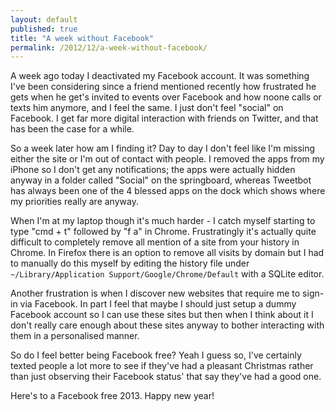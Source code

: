 ```yaml
---
layout: default
published: true
title: "A week without Facebook"
permalink: /2012/12/a-week-without-facebook/
---
```


A week ago today I deactivated my Facebook account. It was something I've been considering since a friend mentioned recently how frustrated he gets when he get's invited to events over Facebook and how noone calls or texts him anymore, and I feel the same. I just don't feel "social" on Facebook. I get far more digital interaction with friends on Twitter, and that has been the case for a while.

So a week later how am I finding it? Day to day I don't feel like I'm missing either the site or I'm out of contact with people. I removed the apps from my iPhone so I don't get any notifications; the apps were actually hidden anyway in a folder called "Social" on the springboard, whereas Tweetbot has always been one of the 4 blessed apps on the dock which shows where my priorities really are anyway.

When I'm at my laptop though it's much harder - I catch myself starting to type "cmd + t" followed by "f a" in Chrome. Frustratingly it's actually quite difficult to completely remove all mention of a site from your history in Chrome. In Firefox there is an option to remove all visits by domain but I had to manually do this myself by editing the history file under `~/Library/Application Support/Google/Chrome/Default` with a SQLite editor.

Another frustration is when I discover new websites that require me to sign-in via Facebook. In part I feel that maybe I should just setup a dummy Facebook account so I can use these sites but then when I think about it I don't really care enough about these sites anyway to bother interacting with them in a personalised manner.

So do I feel better being Facebook free? Yeah I guess so, I've certainly texted people a lot more to see if they've had a pleasant Christmas rather than just observing their Facebook status' that say they've had a good one.

Here's to a Facebook free 2013. Happy new year!